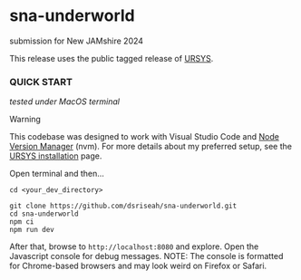 # sna-underworld
submission for New JAMshire 2024

This release uses the public tagged release of [URSYS](https://github.com/dsriseah/ursys/). 

### QUICK START

_tested under MacOS terminal_

> [!WARNING]
> This codebase was designed to work with Visual Studio Code and [Node Version Manager](https://github.com/nvm-sh/nvm) (nvm). For more details about my preferred setup, see the [URSYS installation](https://github.com/dsriseah/ursys/wiki/Installation) page. 

Open terminal and then...
```
cd <your_dev_directory>

git clone https://github.com/dsriseah/sna-underworld.git
cd sna-underworld
npm ci
npm run dev
```
After that, browse to `http://localhost:8080` and explore. Open the Javascript console for debug messages. NOTE: The console is formatted for Chrome-based browsers and may look weird on Firefox or Safari.

